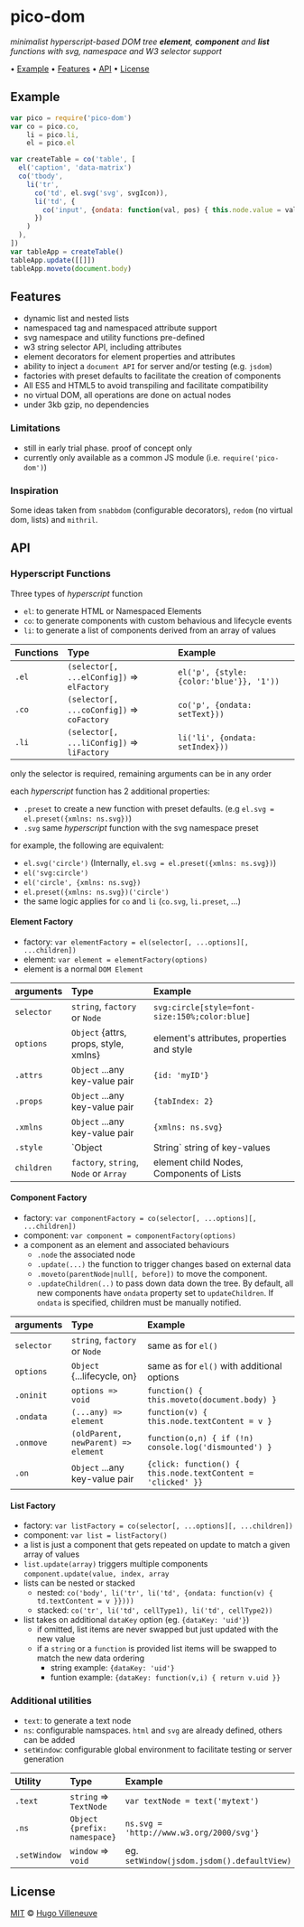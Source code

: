 <!-- markdownlint-disable MD004 MD007 MD010 MD012 MD041 MD022 MD024 MD032 -->

# pico-dom

*minimalist hyperscript-based DOM tree **element**, **component** and **list** functions with svg, namespace and W3 selector support*

• [Example](#example) • [Features](#features) • [API](#api) • [License](#license)

## Example

```javascript
var pico = require('pico-dom')
var co = pico.co,
    li = pico.li,
    el = pico.el

var createTable = co('table', [
  el('caption', 'data-matrix')
  co('tbody',
    li('tr',
      co('td', el.svg('svg', svgIcon)),
      li('td', {
        co('input', {ondata: function(val, pos) { this.node.value = val }}
      })
    )
  ),
])
var tableApp = createTable()
tableApp.update([[]])
tableApp.moveto(document.body)
```

## Features

* dynamic list and nested lists
* namespaced tag and namespaced attribute support
* svg namespace and utility functions pre-defined
* w3 string selector API, including attributes
* element decorators for element properties and attributes
* ability to inject a `document API` for server and/or testing (e.g. `jsdom`)
* factories with preset defaults to facilitate the creation of components
* All ES5 and HTML5 to avoid transpiling and facilitate compatibility
* no virtual DOM, all operations are done on actual nodes
* under 3kb gzip, no dependencies

### Limitations

* still in early trial phase. proof of concept only
* currently only available as a common JS module (i.e. `require('pico-dom')`)

### Inspiration

Some ideas taken from `snabbdom` (configurable decorators), `redom` (no virtual dom, lists) and `mithril`.


## API

### Hyperscript Functions

Three types of *hyperscript* function
* `el`: to generate HTML or Namespaced Elements
* `co`: to generate components with custom behavious and lifecycle events
* `li`: to generate a list of components derived from an array of values

Functions    | Type                                        | Example
:--------    | :---                                        | :----
`.el`        | `(selector[, ...elConfig])` => `elFactory`  | `el('p', {style: {color:'blue'}}, '1'))`
`.co`        | `(selector[, ...coConfig])` => `coFactory`  | `co('p', {ondata: setText}))`
`.li`        | `(selector[, ...liConfig])` => `liFactory`  | `li('li', {ondata: setIndex}))`
only the selector is required, remaining arguments can be in any order

each *hyperscript* function has 2 additional properties:
* `.preset` to create a new function with preset defaults. (e.g `el.svg = el.preset({xmlns: ns.svg})`)
* `.svg` same *hyperscript* function with the svg namespace preset

for example, the following are equivalent:
* `el.svg('circle')` (Internally, `el.svg = el.preset({xmlns: ns.svg})`)
* `el('svg:circle')`
* `el('circle', {xmlns: ns.svg})`
* `el.preset({xmlns: ns.svg})('circle')`
* the same logic applies for `co` and `li` (`co.svg`, `li.preset`, ...)


#### Element Factory

* factory: `var elementFactory = el(selector[, ...options][, ...children])`
* element: `var element = elementFactory(options)`
* element is a normal `DOM Element`

arguments    | Type                                      | Example
:--------    | :---                                      | :----
`selector`   | `string`, `factory` or `Node`             | `svg:circle[style=font-size:150%;color:blue]`
`options`    | `Object` {attrs, props, style, xmlns}     | element's attributes, properties and style
`.attrs`     | `Object` ...any key-value pair            | `{id: 'myID'}`
`.props`     | `Object` ...any key-value pair            | `{tabIndex: 2}`
`.xmlns`     | `Object` ...any key-value pair            | `{xmlns: ns.svg}`
`.style`     | `Object|String` string of key-values      | `{color:'blue'}` or `font-size:150%;color:blue`
`children`   | `factory`, `string`, `Node` or `Array`    | element child Nodes, Components of Lists


#### Component Factory

* factory: `var componentFactory = co(selector[, ...options][, ...children])`
* component: `var component = componentFactory(options)`
* a component as an element and associated behaviours
  * `.node` the associated node
  * `.update(...)` the function to trigger changes based on external data
  * `.moveto(parentNode|null[, before])` to move the component.
  * `.updateChildren(..)` to pass down data down the tree. By default, all new components have `ondata` property set to `updateChildren`. If `ondata` is specified, children must be manually notified.

arguments    | Type                                      | Example
:--------    | :---                                      | :----
`selector`   | `string`, `factory` or `Node`             | same as for `el()`
`options`    | `Object` {...lifecycle, on}               | same as for `el()` with additional options
`.oninit`    | `options => void`                         | `function() { this.moveto(document.body) }`
`.ondata`    | `(...any) => element`                     | `function(v) { this.node.textContent = v }`
`.onmove`    | `(oldParent, newParent) => element`       | `function(o,n) { if (!n) console.log('dismounted') }`
`.on`        | `Object` ...any key-value pair            | `{click: function() { this.node.textContent = 'clicked' }}`

#### List Factory

* factory: `var listFactory = co(selector[, ...options][, ...children])`
* component: `var list = listFactory()`
* a list is just a component that gets repeated on update to match a given array of values
* `list.update(array)` triggers multiple components `component.update(value, index, array`
* lists can be nested or stacked
  * nested: `co('body', li('tr', li('td', {ondata: function(v) { td.textContent = v }})))`
  * stacked: `co('tr', li('td', cellType1), li('td', cellType2))`
* list takes on additional `dataKey` option (eg. `{dataKey: 'uid'}`)
  * if omitted, list items are never swapped but just updated with the new value
  * if a `string` or a `function` is provided list items will be swapped to match the new data ordering
    * string example: `{dataKey: 'uid'}`
    * funtion example: `{dataKey: function(v,i) { return v.uid }}`

### Additional utilities

* `text`: to generate a text node
* `ns`: configurable namspaces. `html` and `svg` are already defined, others can be added
* `setWindow`: configurable global environment to facilitate testing or server generation

Utility      | Type                                      | Example
:--------    | :---                                      | :----
`.text`      | `string` => `TextNode`                    | `var textNode = text('mytext')`
`.ns`        | `Object {prefix: namespace}`              | `ns.svg = 'http://www.w3.org/2000/svg'}`
`.setWindow` | `window` => `void`                        | eg. `setWindow(jsdom.jsdom().defaultView)`


## License

[MIT](http://www.opensource.org/licenses/MIT) © [Hugo Villeneuve](https://github.com/hville)
